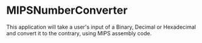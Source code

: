 # MIPSNumberConverter
This application will take a user's input of a Binary, Decimal or Hexadecimal and convert it to the contrary, using MIPS assembly code.
